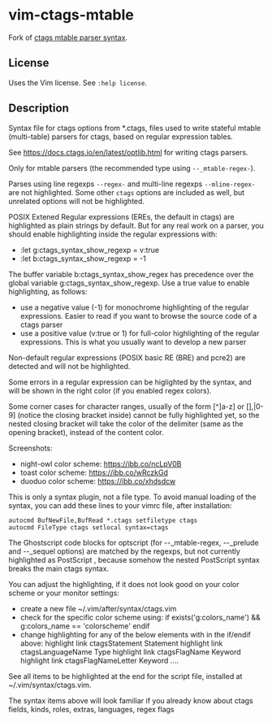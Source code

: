 # vim-ctags-mtable

Fork of [ctags mtable parser syntax](https://www.vim.org/scripts/script.php?script_id=6112).

## License

Uses the Vim license. See `:help license`.

## Description

Syntax file for ctags options from *.ctags, files used to write stateful mtable (multi-table) parsers for ctags, based on regular expression tables.

See https://docs.ctags.io/en/latest/optlib.html for writing ctags parsers.

Only for mtable parsers (the recommended type using `--_mtable-regex-`).

Parses using line regexps `--regex-` and multi-line regexps `--mline-regex-` are not highlighted. Some other `ctags` options are included as well, but unrelated options will not be highlighted.

POSIX Extened Regular expressions (EREs, the default in ctags) are highlighted as plain strings by default. But for any real work on a parser, you should enable highlighting inside the regular expressions with:

* :let g:ctags_syntax_show_regexp = v:true
* :let b:ctags_syntax_show_regexp = -1

The buffer variable b:ctags_syntax_show_regex has precedence over the global variable g:ctags_syntax_show_regexp. Use a true value to enable highlighting, as follows:

* use a negative value (-1) for monochrome highlighting of the regular expressions. Easier to read if you want to browse the source code of a ctags parser
* use a positive value (v:true or 1) for full-color highlighting of the regular expressions. This is what you usually want to develop a new parser

Non-default regular expressions (POSIX basic RE (BRE) and pcre2) are detected and will not be highlighted.

Some errors in a regular expression can be higlighted by the syntax, and will be shown in the right color (if you enabled regex colors).

Some corner cases for character ranges, usually of the form [^]a-z] or [],|0-9] (notice the closing bracket inside) cannot be fully highlighted yet, so the nested closing bracket will take the color of the delimiter (same as the opening bracket), instead of the content color.

Screenshots:
   - night-owl color scheme:  https://ibb.co/ncLpV0B
   - toast color scheme:        https://ibb.co/wRczkGd
   - duoduo color scheme:    https://ibb.co/xhdsdcw


This is only a syntax plugin, not a file type. To avoid manual loading of the syntax, you can add these lines to your vimrc file, after installation:

    autocmd BufNewFile,BufRead *.ctags setfiletype ctags
    autocmd FileType ctags setlocal syntax=ctags

The Ghostscript code blocks for optscript (for --_mtable-regex, --_prelude and --_sequel options) are matched by the regexps, but not currently highlighted as PostScript , because somehow the nested PostScript syntax breaks the main ctags syntax.

You can adjust the highlighting, if it does not look good on your color scheme or your monitor settings:
  - create a new file ~/.vim/after/syntax/ctags.vim
  - check for the specific color scheme using:
       if exists('g:colors_name') && g:colors_name == 'colorscheme'
       endif
  - change highlighting for any of the below elements with in the if/endif above:
         highlight link ctagsStatement Statement
         highlight link ctagsLanguageName Type
         highlight link ctagsFlagName Keyword
         highlight link ctagsFlagNameLetter Keyword
         ....

See all items to be highlighted at the end for the script file, installed at ~/.vim/syntax/ctags.vim.

The syntax items above will look familiar if you already know about ctags fields, kinds, roles, extras, languages, regex flags

